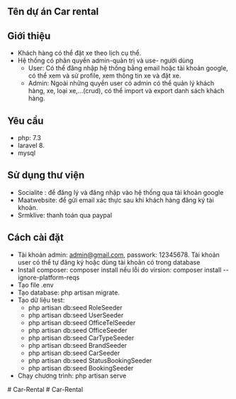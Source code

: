 ## Tên dự án Car rental
## Giới thiệu
- Khách hàng có thể đặt xe theo lịch cụ thể.
- Hệ thống có phân quyền admin-quản trị và use- người dùng
   + User: Có thể đăng nhập hệ thống bằng email hoặc tài khoản google, có thể xem và sử profile, xem thông tin xe và đặt xe.
   + Admin: Ngoài những quyền user có admin có thể quản lý khách hàng, xe, loại xe,...(crud), có thể import và export danh sách khách hàng.
## Yêu cầu
- php: 7.3
- laravel 8.
- mysql
## Sử dụng thư viện
- Socialite : để đăng lý và đăng nhập vào hệ thống qua tài khoản google
- Maatwebsite: để gửi email xác thực sau khi khách hàng đăng ký tài khoản.
- Srmklive: thanh toán qua paypal
## Cách cài đặt
- Tài khoản admin: admin@gmail.com, passwork: 12345678. Tài khoản user có thể tự đăng ký hoặc dùng tài khoản có trong database
- Install composer: composer install nếu lỗi do virsion: composer install --ignore-platform-reqs
- Tạo file .env
- Tạo database: php artisan migrate.
- Tạo dữ liệu test: 
   + php artisan db:seed RoleSeeder
   + php artisan db:seed UserSeeder
   + php artisan db:seed OfficeTelSeeder
   + php artisan db:seed OfficeSeeder
   + php artisan db:seed CarTypeSeeder
   + php artisan db:seed BrandSeeder
   + php artisan db:seed CarSeeder
   + php artisan db:seed StatusBookingSeeder
   + php artisan db:seed BookingSeeder
- Chạy chương trình: php artisan serve   


#   C a r - R e n t a l  
 #   C a r - R e n t a l  
 